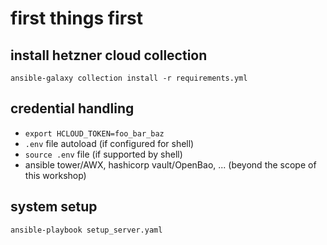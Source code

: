 # first things first

## install hetzner cloud collection

```
ansible-galaxy collection install -r requirements.yml
```

## credential handling

- `export HCLOUD_TOKEN=foo_bar_baz`
- `.env` file autoload (if configured for shell)
- `source .env` file (if supported by shell)
- ansible tower/AWX, hashicorp vault/OpenBao, ... (beyond the scope of this workshop)

## system setup

`ansible-playbook setup_server.yaml`